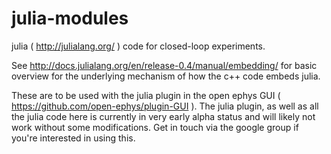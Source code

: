 # julia-modules
julia ( http://julialang.org/ ) code for closed-loop experiments.

See http://docs.julialang.org/en/release-0.4/manual/embedding/ for basic overview for the underlying mechanism of how the c++ code embeds julia.

These are to be used with the julia plugin in the open ephys GUI ( https://github.com/open-ephys/plugin-GUI ).
The julia plugin, as well as all the julia code here is currently in very early alpha status and will likely not work without some modifications. Get in touch via the google group if you're interested in using this.
